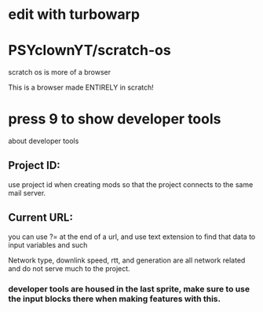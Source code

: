 
# edit with turbowarp

# PSYclownYT/scratch-os

scratch os is more of a browser

This is a browser made ENTIRELY in scratch!

# press 9 to show developer tools

about developer tools
## Project ID: 
 use project id when creating mods so that the project connects to the same mail server.
## Current URL: 
 you can use ?= at the end of a url, and use text extension to find that data to input variables and such

Network type, downlink speed, rtt, and generation are all network related and do not serve much to the project.
### developer tools are housed in the last sprite, make sure to use the input blocks there when making features with this.
